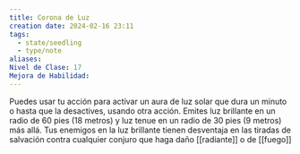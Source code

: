 ```yaml
---
title: Corona de Luz
creation date: 2024-02-16 23:11
tags:
  - state/seedling
  - type/note
aliases: 
Nivel de Clase: 17
Mejora de Habilidad:
---
```

Puedes usar tu acción para activar un aura de luz solar que dura un minuto o hasta que la desactives, usando otra acción. Emites luz brillante en un radio de 60 pies (18 metros) y luz tenue en un radio de 30 pies (9 metros) más allá. Tus enemigos en la luz brillante tienen desventaja en las tiradas de salvación contra cualquier conjuro que haga daño [[radiante]] o de [[fuego]]

